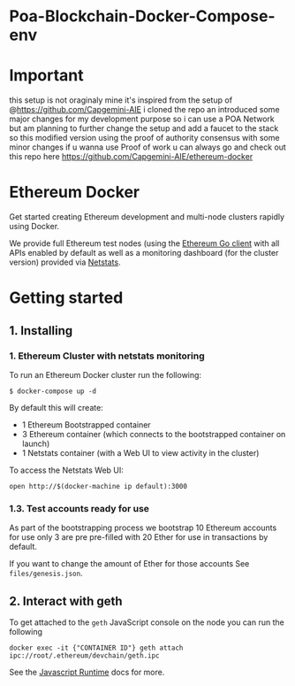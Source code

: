 

# Poa-Blockchain-Docker-Compose-env
# Important 

this setup is not oraginaly mine it's inspired from the setup of @https://github.com/Capgemini-AIE 
i cloned the repo an introduced some major changes for my development purpose so i can use a POA Network but am planning to further change the setup and add a faucet to the stack so this modified version using the proof of authority consensus with some minor changes if u wanna use Proof of work u can always go and check out this repo here https://github.com/Capgemini-AIE/ethereum-docker

# Ethereum Docker

Get started creating Ethereum development and multi-node clusters
rapidly using Docker.

We provide full Ethereum test nodes (using the [Ethereum Go client](https://github.com/ethereum/go-ethereum) with all APIs enabled by default as well as a monitoring dashboard (for the cluster version) provided
via [Netstats](https://github.com/cubedro/eth-netstats).


# Getting started

## 1. Installing

### 1. Ethereum Cluster with netstats monitoring

To run an Ethereum Docker cluster run the following:

```
$ docker-compose up -d
```

By default this will create:

* 1 Ethereum Bootstrapped container
* 3 Ethereum container (which connects to the bootstrapped container on launch)
* 1 Netstats container (with a Web UI to view activity in the cluster)

To access the Netstats Web UI:

```
open http://$(docker-machine ip default):3000
```

### 1.3. Test accounts ready for use

As part of the bootstrapping process we bootstrap 10 Ethereum accounts for 
use only 3 are pre pre-filled with 20 Ether for use in transactions by default.

If you want to change the amount of Ether for those accounts
See `files/genesis.json`.

## 2. Interact with geth

To get attached to the `geth` JavaScript console on the node you can run the following
```
docker exec -it {"CONTAINER ID"} geth attach ipc://root/.ethereum/devchain/geth.ipc
```
See the [Javascript Runtime](https://github.com/ethereum/go-ethereum/wiki/JavaScript-Console) docs for more.
